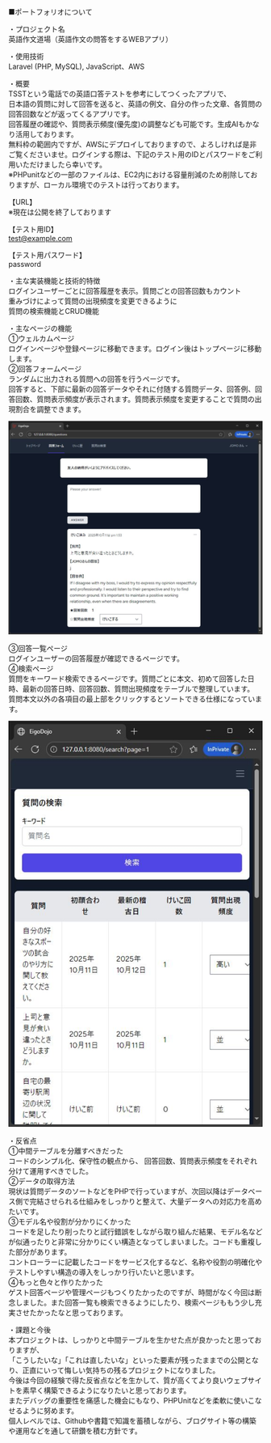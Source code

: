 ■ポートフォリオについて

・プロジェクト名  
英語作文道場（英語作文の問答をするWEBアプリ）

・使用技術  
Laravel (PHP, MySQL), JavaScript、AWS

・概要  
TSSTという電話での英語口答テストを参考にしてつくったアプリで、  
日本語の質問に対して回答を送ると、英語の例文、自分の作った文章、各質問の回答回数などが返ってくるアプリです。  
回答履歴の確認や、質問表示頻度(優先度)の調整なども可能です。生成AIもかなり活用しております。  
無料枠の範囲内ですが、AWSにデプロイしておりますので、よろしければ是非ご覧くださいませ。ログインする際は、下記のテスト用のIDとパスワードをご利用いただけましたら幸いです。  
※PHPunitなどの一部のファイルは、EC2内における容量削減のため削除しておりますが、ローカル環境でのテストは行っております。

【URL】  
※現在は公開を終了しております

【テスト用ID】  
test@example.com

【テスト用パスワード】  
password


・主な実装機能と技術的特徴  
ログインユーザーごとに回答履歴を表示。質問ごとの回答回数もカウント  
重みづけによって質問の出現頻度を変更できるように  
質問の検索機能とCRUD機能  


・主なページの機能  
①ウェルカムページ  
	ログインページや登録ページに移動できます。ログイン後はトップページに移動します。  
②回答フォームページ  
	ランダムに出力される質問への回答を行うページです。  
	回答すると、下部に最新の回答データやそれに付随する質問データ、回答例、回答回数、質問表示頻度が表示されます。質問表示頻度を変更することで質問の出現割合を調整できます。

![回答フォームページ](images/回答フォームページ.JPG) 


③回答一覧ページ  
	ログインユーザーの回答履歴が確認できるページです。  
④検索ページ  
	質問をキーワード検索できるページです。質問ごとに本文、初めて回答した日時、最新の回答日時、回答回数、質問出現頻度をテーブルで整理しています。  
	質問本文以外の各項目の最上部をクリックするとソートできる仕様になっています。
 
![検索ページ](images/検索ページ.JPG)



・反省点  
①中間テーブルを分離すべきだった  
	コードのシンプル化、保守性の観点から、
	回答回数、質問表示頻度をそれぞれ分けて運用すべきでした。  
②データの取得方法  
	現状は質問データのソートなどをPHPで行っていますが、次回以降はデータベース側で完結させられる仕組みをしっかりと整えて、大量データへの対応力を高めたいです。  
③モデル名や役割が分かりにくかった  
	コードを足したり削ったりと試行錯誤をしながら取り組んだ結果、モデル名などが似通ったりと非常に分かりにくい構造となってしまいました。コードも重複した部分があります。  
	コントローラーに記載したコードをサービス化するなど、名称や役割の明確化やテストしやすい構造の導入をしっかり行いたいと思います。  
④もっと色々と作りたかった  
	ゲスト回答ページや管理ページもつくりたかったのですが、時間がなく今回は断念しました。また回答一覧も検索できるようにしたり、検索ページももう少し充実させたかったなと思っております。  

・課題と今後  
本プロジェクトは、しっかりと中間テーブルを生かせた点が良かったと思っておりますが、  
「こうしたいな」「これは直したいな」といった要素が残ったままでの公開となり、正直にいって悔しい気持ちの残るプロジェクトになりました。  
今後は今回の経験で得た反省点などを生かして、質が高くてより良いウェブサイトを素早く構築できるようになりたいと思っております。  
またデバッグの重要性を痛感した機会にもなり、PHPUnitなどを柔軟に使いこなせるように努めます。  
個人レベルでは、Githubや書籍で知識を蓄積しながら、ブログサイト等の構築や運用などを通して研鑽を積む方針です。  
